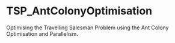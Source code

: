 # TSP_AntColonyOptimisation
 Optimising the Travelling Salesman Problem using the Ant Colony Optimisation and Parallelism. 
